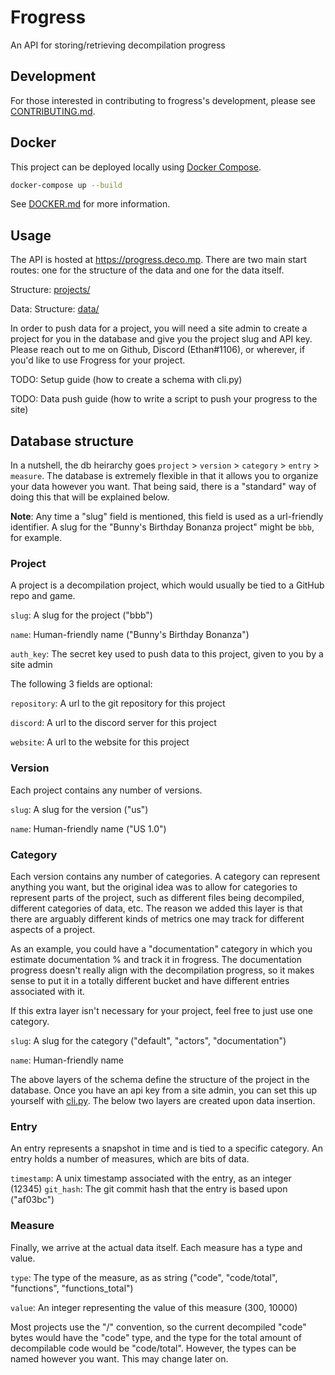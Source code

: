 # Frogress

An API for storing/retrieving decompilation progress

## Development
For those interested in contributing to frogress's development, please see [CONTRIBUTING.md](CONTRIBUTING.md).

## Docker

This project can be deployed locally using [Docker Compose](https://docs.docker.com/compose/).

```sh
docker-compose up --build
```

See [DOCKER.md](DOCKER.md) for more information.

## Usage
The API is hosted at https://progress.deco.mp. There are two main start routes: one for the structure of the data and one for the data itself.

Structure: [projects/](https://progress.deco.mp/projects/)

Data: Structure: [data/](https://progress.deco.mp/data/)

In order to push data for a project, you will need a site admin to create a project for you in the database and give you the project slug and API key. Please reach out to me on Github, Discord (Ethan#1106), or wherever, if you'd like to use Frogress for your project.

TODO: Setup guide (how to create a schema with cli.py)

TODO: Data push guide (how to write a script to push your progress to the site)

## Database structure

In a nutshell, the db heirarchy goes `project` > `version` > `category` > `entry` > `measure`. The database is extremely flexible in that it allows you to organize your data however you want. That being said, there is a "standard" way of doing this that will be explained below. 

**Note**: Any time a "slug" field is mentioned, this field is used as a url-friendly identifier. A slug for the "Bunny's Birthday Bonanza project" might be `bbb`, for example.

### Project

A project is a decompilation project, which would usually be tied to a GitHub repo and game.

`slug`: A slug for the project ("bbb")

`name`: Human-friendly name ("Bunny's Birthday Bonanza")

`auth_key`: The secret key used to push data to this project, given to you by a site admin

The following 3 fields are optional:

`repository`: A url to the git repository for this project

`discord`: A url to the discord server for this project

`website`: A url to the website for this project

### Version

Each project contains any number of versions.

`slug`: A slug for the version ("us")

`name`: Human-friendly name ("US 1.0")

### Category

Each version contains any number of categories. A category can represent anything you want, but the original idea was to allow for categories to represent parts of the project, such as different files being decompiled, different categories of data, etc. The reason we added this layer is that there are arguably different kinds of metrics one may track for different aspects of a project. 

As an example, you could have a "documentation" category in which you estimate documentation % and track it in frogress. The documentation progress doesn't really align with the decompilation progress, so it makes sense to put it in a totally different bucket and have different entries associated with it.

If this extra layer isn't necessary for your project, feel free to just use one category.

`slug`: A slug for the category ("default", "actors", "documentation")

`name`: Human-friendly name

The above layers of the schema define the structure of the project in the database. Once you have an api key from a site admin, you can set this up yourself with [cli.py](cli.py). The below two layers are created upon data insertion.

### Entry

An entry represents a snapshot in time and is tied to a specific category. An entry holds a number of measures, which are bits of data.

`timestamp`: A unix timestamp associated with the entry, as an integer (12345)
`git_hash`: The git commit hash that the entry is based upon ("af03bc")

### Measure

Finally, we arrive at the actual data itself. Each measure has a type and value. 

`type`: The type of the measure, as as string ("code", "code/total", "functions", "functions_total")

`value`: An integer representing the value of this measure (300, 10000)

Most projects use the "/" convention, so the current decompiled "code" bytes would have the "code" type, and the type for the total amount of decompilable code would be "code/total". However, the types can be named however you want. This may change later on.


